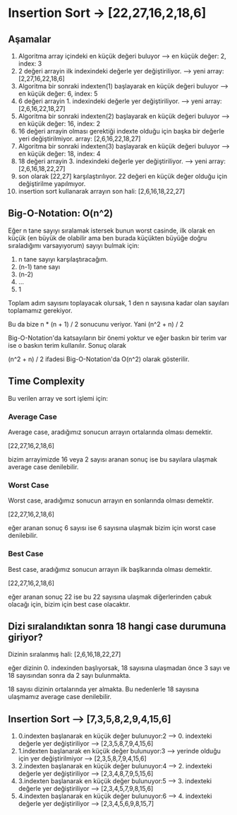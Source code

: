 # Insertion Sort -> [22,27,16,2,18,6]

## Aşamalar

1. Algoritma array içindeki en küçük değeri buluyor --> en küçük değer: 2, index: 3
2. 2 değeri arrayin ilk indexindeki değerle yer değiştiriliyor. --> yeni array: [2,27,16,22,18,6]
3. Algoritma bir sonraki indexten(1) başlayarak en küçük değeri buluyor --> en küçük değer: 6, index: 5
4. 6 değeri arrayin 1. indexindeki değerle yer değiştiriliyor. --> yeni array: [2,6,16,22,18,27]
5. Algoritma bir sonraki indexten(2) başlayarak en küçük değeri buluyor --> en küçük değer: 16, index: 2
6. 16 değeri arrayin olması gerektiği indexte olduğu için başka bir değerle yeri değiştirilmiyor. array: [2,6,16,22,18,27]
7. Algoritma bir sonraki indexten(3) başlayarak en küçük değeri buluyor --> en küçük değer: 18, index: 4
8. 18 değeri arrayin 3. indexindeki değerle yer değiştiriliyor. --> yeni array: [2,6,16,18,22,27]
9. son olarak [22,27] karşılaştırılıyor. 22 değeri en küçük değer olduğu için değiştirilme yapılmıyor. 
10. insertion sort kullanarak arrayın son hali: [2,6,16,18,22,27]


## Big-O-Notation: O(n^2)

Eğer n tane sayıyı sıralamak istersek bunun worst casinde, ilk olarak en küçük (en büyük de olabilir ama ben burada küçükten büyüğe doğru sıraladığımı varsayıyorum) sayıyı bulmak için:
1. n tane sayıyı karşılaştıracağım. 
2. (n-1) tane sayı
3. (n-2)
4. ...
5. 1

Toplam adım sayısını toplayacak olursak, 1 den n sayısına kadar olan sayıları toplamamız gerekiyor.

Bu da bize n * (n + 1) / 2 sonucunu veriyor. Yani (n^2 + n) / 2

Big-O-Notation'da katsayıların bir önemi yoktur ve eğer baskın bir terim var ise o baskın terim kullanılır. Sonuç olarak

(n^2 + n) / 2 ifadesi Big-O-Notation'da O(n^2) olarak gösterilir.


## Time Complexity 

Bu verilen array ve sort işlemi için:

### Average Case
Average case, aradığımız sonucun arrayın ortalarında olması demektir.

[22,27,16,2,18,6]

bizim arrayimizde 16 veya 2 sayısı aranan sonuç ise bu sayılara ulaşmak average case denilebilir.


### Worst Case
Worst case, aradığımız sonucun arrayın en sonlarında olması demektir.

[22,27,16,2,18,6]

eğer aranan sonuç 6 sayısı ise 6 sayısına ulaşmak bizim için worst case denilebilir.

### Best Case
Best case, aradığımız sonucun arrayın ilk başlkarında olması demektir.

[22,27,16,2,18,6]

eğer aranan sonuç 22 ise bu 22 sayısına ulaşmak diğerlerinden çabuk olacağı için, bizim için best case olacaktır.

## Dizi sıralandıktan sonra 18 hangi case durumuna giriyor?

Dizinin sıralanmış hali: [2,6,16,18,22,27]

eğer dizinin 0. indexinden başlıyorsak, 18 sayısına ulaşmadan önce 3 sayı ve 18 sayısından sonra da 2 sayı bulunmakta.

18 sayısı dizinin ortalarında yer almakta. Bu nedenlerle 18 sayısına ulaşmamız average case denilebilir.


## Insertion Sort --> [7,3,5,8,2,9,4,15,6]

1. 0.indexten başlanarak en küçük değer bulunuyor:2 --> 0. indexteki değerle yer değiştiriliyor --> [2,3,5,8,7,9,4,15,6]
2. 1.indexten başlanarak en küçük değer bulunuyor:3 --> yerinde olduğu için yer değiştirilmiyor --> [2,3,5,8,7,9,4,15,6]
3. 2.indexten başlanarak en küçük değer bulunuyor:4 --> 2. indexteki değerle yer değiştiriliyor --> [2,3,4,8,7,9,5,15,6]
4. 3.indexten başlanarak en küçük değer bulunuyor:5 --> 3. indexteki değerle yer değiştiriliyor --> [2,3,4,5,7,9,8,15,6]
5. 4.indexten başlanarak en küçük değer bulunuyor:6 --> 4. indexteki değerle yer değiştiriliyor --> [2,3,4,5,6,9,8,15,7]
